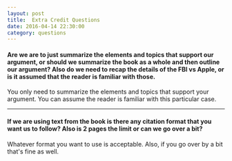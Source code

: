 ```yaml
---
layout: post
title:  Extra Credit Questions
date: 2016-04-14 22:30:00
category: questions
---
```


<a id="Q1"></a>

#### Are we are to just summarize the elements and topics that support our argument, or should we summarize the book as a whole and then outline our argument? Also do we need to recap the details of the FBI vs Apple, or is it assumed that the reader is familiar with those.

You only need to summarize the elements and topics that support your argument.
You can assume the reader is familiar with this particular case.

---------------------------------------

<a id="Q2"></a>

#### If we are using text from the book is there any citation format that you want us to follow?  Also is 2 pages the limit or can we go over a bit?

Whatever format you want to use is acceptable.  Also, if you go over by a bit that's fine as well.
